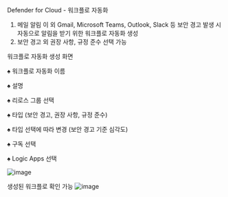 Defender for Cloud - 워크플로 자동화

1. 메일 알림 이 외 Gmail, Microsoft Teams, Outlook, Slack 등 보안 경고 발생 시 자동으로 알림을 받기 위한 워크플로 자동화 생성
2. 보안 경고 외 권장 사항, 규정 준수 선택 가능

워크플로 자동화 생성 화면

♠ 워크플로 자동화 이름

♠ 설명

♠ 리로스 그룹 선택

♠ 타입 (보안 경고, 권장 사항, 규정 준수)

♠ 타입 선택에 따라 변경 (보안 경고 기준 심각도)

♠ 구독 선택

♠ Logic Apps 선택

![image](https://github.com/user-attachments/assets/a6821aa9-2735-4501-be4e-41c61043c834)


생성된 워크플로 확인 가능
![image](https://github.com/user-attachments/assets/7f746bd9-08fa-47f9-8b3a-6906138b35c1)
